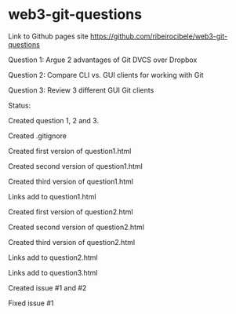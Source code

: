 # web3-git-questions

Link to Github pages site https://github.com/ribeirocibele/web3-git-questions

Question 1:
Argue 2 advantages of Git DVCS over Dropbox

Question 2:
Compare CLI vs. GUI clients for working with Git

Question 3:
Review 3 different GUI Git clients


Status:

Created question 1, 2 and 3.

Created .gitignore

Created first version of question1.html

Created second version of question1.html

Created third version of question1.html

Links add to question1.html

Created first version of question2.html

Created second version of question2.html

Created third version of question2.html

Links add to question2.html

Links add to question3.html

Created issue #1 and #2

Fixed issue #1